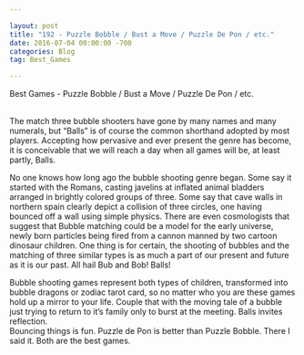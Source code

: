 ```yaml
---

layout: post  
title: "192 - Puzzle Bobble / Bust a Move / Puzzle De Pon / etc."  
date: 2016-07-04 00:00:00 -700  
categories: Blog  
tag: Best_Games

---
```


Best Games - Puzzle Bobble / Bust a Move / Puzzle De Pon / etc.  
​  
  
The match three bubble shooters have gone by many names and many numerals, but “Balls” is of course the common shorthand adopted by most players. Accepting how pervasive and ever present the genre has become, it is conceivable that we will reach a day when all games will be, at least partly, Balls.  

No one knows how long ago the bubble shooting genre began. Some say it started with the Romans, casting javelins at inflated animal bladders arranged in brightly colored groups of three. Some say that cave walls in northern spain clearly depict a collision of three circles, one having bounced off a wall using simple physics. There are even cosmologists that suggest that Bubble matching could be a model for the early universe, newly born particles being fired from a cannon manned by two cartoon dinosaur children. One thing is for certain, the shooting of bubbles and the matching of three similar types is as much a part of our present and future as it is our past. All hail Bub and Bob! Balls!  

Bubble shooting games represent both types of children, transformed into bubble dragons or zodiac tarot card, so no matter who you are these games hold up a mirror to your life. Couple that with the moving tale of a bubble just trying to return to it’s family only to burst at the meeting. Balls invites reflection.  
Bouncing things is fun. Puzzle de Pon is better than Puzzle Bobble. There I said it. Both are the best games.   
